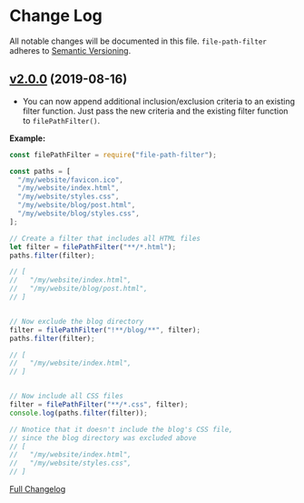 # Change Log
All notable changes will be documented in this file.
`file-path-filter` adheres to [Semantic Versioning](http://semver.org/).


## [v2.0.0](https://github.com/JS-DevTools/file-path-filter/tree/v2.0.0) (2019-08-16)

- You can now append additional inclusion/exclusion criteria to an existing filter function. Just pass the new criteria and the existing filter function to `filePathFilter()`.

**Example:**

```javascript
const filePathFilter = require("file-path-filter");

const paths = [
  "/my/website/favicon.ico",
  "/my/website/index.html",
  "/my/website/styles.css",
  "/my/website/blog/post.html",
  "/my/website/blog/styles.css",
];

// Create a filter that includes all HTML files
let filter = filePathFilter("**/*.html");
paths.filter(filter);

// [
//   "/my/website/index.html",
//   "/my/website/blog/post.html",
// ]


// Now exclude the blog directory
filter = filePathFilter("!**/blog/**", filter);
paths.filter(filter);

// [
//   "/my/website/index.html",
// ]


// Now include all CSS files
filter = filePathFilter("**/*.css", filter);
console.log(paths.filter(filter));

// Nnotice that it doesn't include the blog's CSS file,
// since the blog directory was excluded above
// [
//   "/my/website/index.html",
//   "/my/website/styles.css",
// ]
```

[Full Changelog](https://github.com/JS-DevTools/file-path-filter/compare/v1.0.3...v2.0.0)
